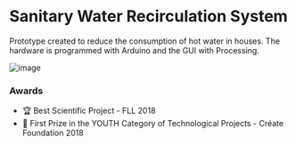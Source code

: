 # Sanitary Water Recirculation System

Prototype created to reduce the consumption of hot water in houses. The hardware is programmed with Arduino and the GUI with Processing.

![image](https://github.com/DaniGarciaLopez/Test/blob/master/processing/estado_1.jpg)

### Awards 
* 🏆 Best Scientific Project - FLL 2018
* 🥇 First Prize in the YOUTH Category of Technological Projects - Créate Foundation 2018
